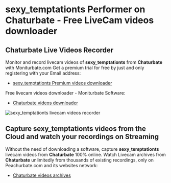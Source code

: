 # sexy_temptationts Performer on Chaturbate - Free LiveCam videos downloader

## Chaturbate Live Videos Recorder

Monitor and record livecam videos of **sexy_temptationts** from **Chaturbate** with Moniturbate.com
Get a premium trial for free by just and only registering with your Email address:
* [sexy_temptationts Premium videos downloader](https://moniturbate.com/request-demo-licence-key.html)

Free livecam videos downloader - Moniturbate Software:
* [Chaturbate videos downloader](https://moniturbate.com/moniturbate-download-software.html)

![sexy_temptationts livecam videos recorder](https://peachurnet.com/templates/moniturbate-software.png)


## Capture sexy_temptationts videos from the Cloud and watch your recordings on Streaming

Without the need of downloading a software, capture **sexy_temptationts** livecam videos from **Chaturbate** 100% online.
Watch Livecam archives from **Chaturbate** unlimitedly from thousands of existing recordings, only on Peachurbate.com and its websites network:
* [Chaturbate videos archives](https://peachurnet.com/)